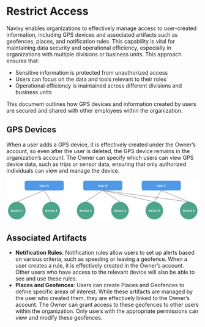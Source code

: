 # Restrict Access

Navixy enables organizations to effectively manage access to user-created information, including GPS devices and associated artifacts such as geofences, places, and notification rules. This capability is vital for maintaining data security and operational efficiency, especially in organizations with multiple divisions or business units. This approach ensures that:

* Sensitive information is protected from unauthorized access
* Users can focus on the data and tools relevant to their roles
* Operational efficiency is maintained across different divisions and business units

This document outlines how GPS devices and information created by users are secured and shared with other employees within the organization.

## GPS Devices

When a user adds a GPS device, it is effectively created under the Owner’s account, so even after the user is deleted, the GPS device remains in the organization’s account. The Owner can specify which users can view GPS device data, such as trips or sensor data, ensuring that only authorized individuals can view and manage the device.

![image-20240718-040427.png](../../users-and-roles/attachments/image-20240718-040427.png)

## Associated Artifacts

* **Notification Rules**: Notification rules allow users to set up alerts based on various criteria, such as speeding or leaving a geofence. When a user creates a rule, it is effectively created in the Owner’s account. Other users who have access to the relevant device will also be able to see and use these rules.
* **Places and Geofences**: Users can create Places and Geofences to define specific areas of interest. While these artifacts are managed by the user who created them, they are effectively linked to the Owner’s account. The Owner can grant access to these geofences to other users within the organization. Only users with the appropriate permissions can view and modify these geofences.
